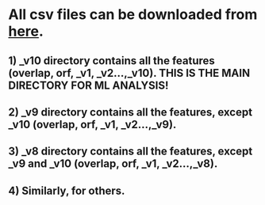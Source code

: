 # All csv files can be downloaded from [here](https://drive.google.com/open?id=1AU0KGgm3-OhYcgtvU_mAIadp9dI9dXlV).<br/>
## 1) _v10 directory contains all the features (overlap, orf, _v1, _v2...,_v10). THIS IS THE MAIN DIRECTORY FOR ML ANALYSIS!<br/>
## 2) _v9 directory contains all the features, except _v10 (overlap, orf, _v1, _v2...,_v9).<br/>
## 3) _v8 directory contains all the features, except _v9 and _v10 (overlap, orf, _v1, _v2...,_v8).<br/>
## 4) Similarly, for others. 
